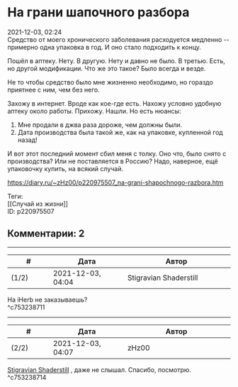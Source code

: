 На грани шапочного разбора
==========================

  
2021-12-03, 02:24  
 Средство от моего хронического заболевания расходуется медленно -- примерно одна упаковка в год. И оно стало подходить к концу.   
   
 Пошёл в аптеку. Нету. В другую. Нету и давно не было. В третью. Есть, но другой модификации. Что же это такое? Было всегда и везде.   
   
 Не то чтобы средство было мне жизненно необходимо, но гораздо приятнее с ним, чем без него.   
   
 Захожу в интернет. Вроде как кое-где есть. Нахожу условно удобную аптеку около работы. Прихожу. Нашли. Но есть нюансы:   
   
 1. Мне продали в джва раза дороже, чем должны были.   
 2. Дата производства была такой же, как на упаковке, купленной год назад!   
   
 И вот этот последний момент сбил меня с толку. Оно что, было снято с производства? Или не поставляется в Россию? Надо, наверное, ещё упаковочку купить, на всякий случай.   
  
<https://diary.ru/~zHz00/p220975507_na-grani-shapochnogo-razbora.htm>  
  
Теги:  
[[Случай из жизни]]  
ID: p220975507  


Комментарии: 2
--------------

  


---



|         #         |              Дата              |                     Автор                     |           ID           |
| --- | --- | --- | --- |
| (1/2) | 2021-12-03, 04:04 | Stigravian Shaderstill | c753238711 |

  
 На iHerb не заказываешь?   
 ^c753238711

---



|         #         |              Дата              |                     Автор                     |           ID           |
| --- | --- | --- | --- |
| (2/2) | 2021-12-03, 04:07 | zHz00 | c753238714 |

  
  [Stigravian Shaderstill](https://stigravian.diary.ru "Science, Death, Rock-n-Roll")  , даже не слышал. Спасибо, посмотрю.   
 ^c753238714